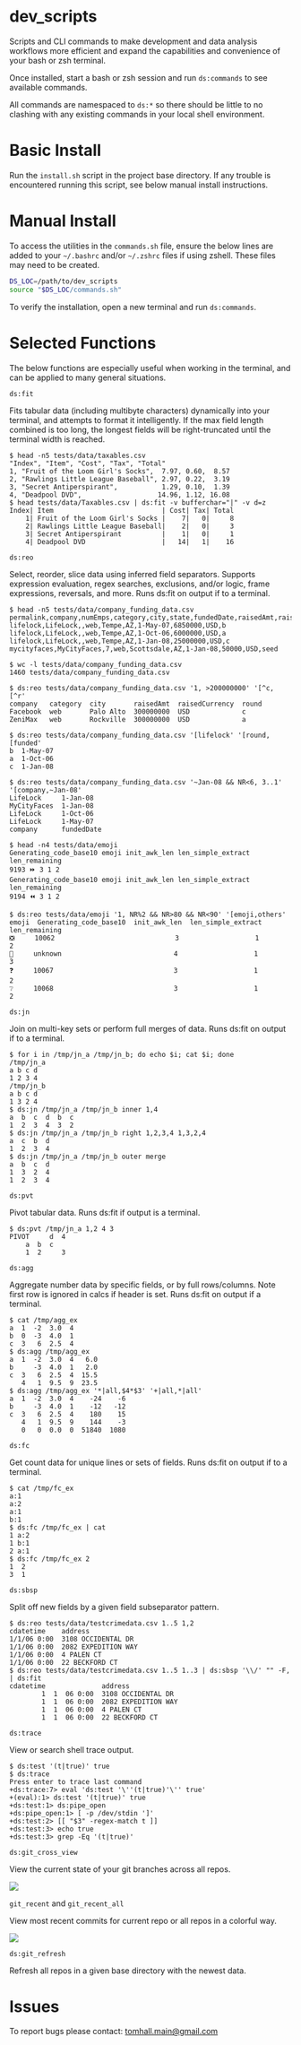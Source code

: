 
# dev_scripts

Scripts and CLI commands to make development and data analysis workflows more efficient and expand the capabilities and convenience of your bash or zsh terminal.

Once installed, start a bash or zsh session and run `ds:commands` to see available commands.

All commands are namespaced to `ds:*` so there should be little to no clashing with any existing commands in your local shell environment.


# Basic Install

Run the `install.sh` script in the project base directory. If any trouble is encountered running this script, see below manual install instructions.


# Manual Install

To access the utilities in the `commands.sh` file, ensure the below lines are added to your `~/.bashrc` and/or `~/.zshrc` files if using zshell. These files may need to be created.

```bash
DS_LOC=/path/to/dev_scripts
source "$DS_LOC/commands.sh"
```

To verify the installation, open a new terminal and run `ds:commands`.


# Selected Functions

The below functions are especially useful when working in the terminal, and can be applied to many general situations.

`ds:fit`

Fits tabular data (including multibyte characters) dynamically into your terminal, and attempts to format it intelligently. If the max field length combined is too long, the longest fields will be right-truncated until the terminal width is reached.

    $ head -n5 tests/data/taxables.csv
    "Index", "Item", "Cost", "Tax", "Total"
    1, "Fruit of the Loom Girl's Socks",  7.97, 0.60,  8.57
    2, "Rawlings Little League Baseball", 2.97, 0.22,  3.19
    3, "Secret Antiperspirant",           1.29, 0.10,  1.39
    4, "Deadpool DVD",                   14.96, 1.12, 16.08
    $ head tests/data/Taxables.csv | ds:fit -v bufferchar="|" -v d=z
    Index| Item                           | Cost| Tax| Total
        1| Fruit of the Loom Girl's Socks |    7|   0|     8
        2| Rawlings Little League Baseball|    2|   0|     3
        3| Secret Antiperspirant          |    1|   0|     1
        4| Deadpool DVD                   |   14|   1|    16

`ds:reo`

Select, reorder, slice data using inferred field separators. Supports expression evaluation, regex searches, exclusions, and/or logic, frame expressions, reversals, and more. Runs ds:fit on output if to a terminal.

    $ head -n5 tests/data/company_funding_data.csv
    permalink,company,numEmps,category,city,state,fundedDate,raisedAmt,raisedCurrency,round
    lifelock,LifeLock,,web,Tempe,AZ,1-May-07,6850000,USD,b
    lifelock,LifeLock,,web,Tempe,AZ,1-Oct-06,6000000,USD,a
    lifelock,LifeLock,,web,Tempe,AZ,1-Jan-08,25000000,USD,c
    mycityfaces,MyCityFaces,7,web,Scottsdale,AZ,1-Jan-08,50000,USD,seed
    
    $ wc -l tests/data/company_funding_data.csv
    1460 tests/data/company_funding_data.csv
    
    $ ds:reo tests/data/company_funding_data.csv '1, >200000000' '[^c, [^r'
    company   category  city       raisedAmt  raisedCurrency  round
    Facebook  web       Palo Alto  300000000  USD             c
    ZeniMax   web       Rockville  300000000  USD             a
    
    $ ds:reo tests/data/company_funding_data.csv '[lifelock' '[round,[funded'
    b  1-May-07
    a  1-Oct-06
    c  1-Jan-08

    $ ds:reo tests/data/company_funding_data.csv '~Jan-08 && NR<6, 3..1' '[company,~Jan-08'
    LifeLock     1-Jan-08
    MyCityFaces  1-Jan-08
    LifeLock     1-Oct-06
    LifeLock     1-May-07
    company      fundedDate

    $ head -n4 tests/data/emoji
    Generating_code_base10 emoji init_awk_len len_simple_extract len_remaining
    9193 ⏩ 3 1 2
    Generating_code_base10 emoji init_awk_len len_simple_extract len_remaining
    9194 ⏪ 3 1 2
    
    $ ds:reo tests/data/emoji '1, NR%2 && NR>80 && NR<90' '[emoji,others'
    emoji  Generating_code_base10  init_awk_len  len_simple_extract  len_remaining
    ❎     10062                              3                   1              2
    🚧     unknown                            4                   1              3
    ❓     10067                              3                   1              2
    ❔     10068                              3                   1              2


`ds:jn`

Join on multi-key sets or perform full merges of data. Runs ds:fit on output if to a terminal.

    $ for i in /tmp/jn_a /tmp/jn_b; do echo $i; cat $i; done
    /tmp/jn_a
    a b c d
    1 2 3 4
    /tmp/jn_b
    a b c d
    1 3 2 4
    $ ds:jn /tmp/jn_a /tmp/jn_b inner 1,4
    a  b  c  d  b  c
    1  2  3  4  3  2
    $ ds:jn /tmp/jn_a /tmp/jn_b right 1,2,3,4 1,3,2,4
    a  c  b  d
    1  2  3  4
    $ ds:jn /tmp/jn_a /tmp/jn_b outer merge
    a  b  c  d
    1  3  2  4
    1  2  3  4

`ds:pvt`

Pivot tabular data. Runs ds:fit if output is a terminal.

    $ ds:pvt /tmp/jn_a 1,2 4 3
    PIVOT     d  4
        a  b  c
        1  2     3

`ds:agg`

Aggregate number data by specific fields, or by full rows/columns. Note first row is ignored in calcs if header is set. Runs ds:fit on output if a terminal.

    $ cat /tmp/agg_ex
    a  1  -2  3.0  4
    b  0  -3  4.0  1
    c  3   6  2.5  4
    $ ds:agg /tmp/agg_ex
    a  1  -2  3.0  4   6.0
    b     -3  4.0  1   2.0
    c  3   6  2.5  4  15.5
       4   1  9.5  9  23.5
    $ ds:agg /tmp/agg_ex '*|all,$4*$3' '+|all,*|all'
    a  1  -2  3.0  4    -24    -6
    b     -3  4.0  1    -12   -12
    c  3   6  2.5  4    180    15
       4   1  9.5  9    144    -3
       0   0  0.0  0  51840  1080

`ds:fc`

Get count data for unique lines or sets of fields. Runs ds:fit on output if to a terminal.

    $ cat /tmp/fc_ex
    a:1
    a:2
    a:1
    b:1
    $ ds:fc /tmp/fc_ex | cat
    1 a:2
    1 b:1
    2 a:1
    $ ds:fc /tmp/fc_ex 2
    1  2
    3  1

`ds:sbsp`

Split off new fields by a given field subseparator pattern.

    $ ds:reo tests/data/testcrimedata.csv 1..5 1,2
    cdatetime    address
    1/1/06 0:00  3108 OCCIDENTAL DR
    1/1/06 0:00  2082 EXPEDITION WAY
    1/1/06 0:00  4 PALEN CT
    1/1/06 0:00  22 BECKFORD CT
    $ ds:reo tests/data/testcrimedata.csv 1..5 1..3 | ds:sbsp '\\/' "" -F, | ds:fit
    cdatetime              address
            1  1  06 0:00  3108 OCCIDENTAL DR
            1  1  06 0:00  2082 EXPEDITION WAY
            1  1  06 0:00  4 PALEN CT
            1  1  06 0:00  22 BECKFORD CT

`ds:trace`

View or search shell trace output.

    $ ds:test '(t|true)' true
    $ ds:trace
    Press enter to trace last command
    +ds:trace:7> eval 'ds:test '\''(t|true)'\'' true'
    +(eval):1> ds:test '(t|true)' true
    +ds:test:1> ds:pipe_open
    +ds:pipe_open:1> [ -p /dev/stdin ']'
    +ds:test:2> [[ "$3" -regex-match t ]]
    +ds:test:3> echo true
    +ds:test:3> grep -Eq '(t|true)'

`ds:git_cross_view`

View the current state of your git branches across all repos.

![](https://github.com/tomhallmain/dev_scripts/blob/master/assets/gcv_ex.png?raw=true)

`git_recent` and `git_recent_all`

View most recent commits for current repo or all repos in a colorful way.

![](https://github.com/tomhallmain/dev_scripts/blob/master/assets/gr_gra_ex.png?raw=true)

`ds:git_refresh`

Refresh all repos in a given base directory with the newest data.


# Issues

To report bugs please contact: tomhall.main@gmail.com
